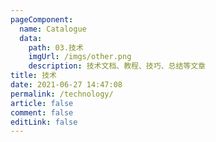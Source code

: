 ```yaml
---
pageComponent:
  name: Catalogue
  data:
    path: 03.技术
    imgUrl: /imgs/other.png
    description: 技术文档、教程、技巧、总结等文章
title: 技术
date: 2021-06-27 14:47:08
permalink: /technology/
article: false
comment: false
editLink: false
---
```

